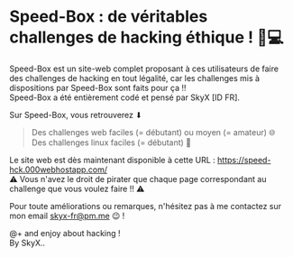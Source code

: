# Speed-Box : de véritables challenges de hacking éthique ! 👑💻

Speed-Box est un site-web complet proposant à ces utilisateurs de faire des challenges de hacking en tout légalité, car les challenges mis à dispositions par Speed-Box sont faits pour ça !! <br>Speed-Box a été entièrement codé et pensé par SkyX [ID FR].

Sur Speed-Box, vous retrouverez ⬇
> Des challenges web faciles (= débutant) ou moyen (= amateur) 🌐<br>
> Des challenges linux faciles (= débutant) 🐧 <br>

Le site web est dès maintenant disponible à cette URL : https://speed-hck.000webhostapp.com/<br>
⚠ Vous n'avez le droit de pirater que chaque page correspondant au challenge que vous voulez faire !! ⚠<br>

Pour toute améliorations ou remarques, n'hésitez pas à me contactez sur mon email <skyx-fr@pm.me> 😉 !<br>

@+ and enjoy about hacking !<br>
By SkyX..
